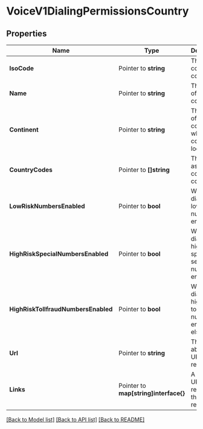 # VoiceV1DialingPermissionsCountry

## Properties

Name | Type | Description | Notes
------------ | ------------- | ------------- | -------------
**IsoCode** | Pointer to **string** | The ISO country code |
**Name** | Pointer to **string** | The name of the country |
**Continent** | Pointer to **string** | The name of the continent in which the country is located |
**CountryCodes** | Pointer to **[]string** | The E.164 assigned country codes(s) |
**LowRiskNumbersEnabled** | Pointer to **bool** | Whether dialing to low-risk numbers is enabled |
**HighRiskSpecialNumbersEnabled** | Pointer to **bool** | Whether dialing to high-risk special services numbers is enabled |
**HighRiskTollfraudNumbersEnabled** | Pointer to **bool** | Whether dialing to high-risk toll fraud numbers is enabled, else `false` |
**Url** | Pointer to **string** | The absolute URL of this resource |
**Links** | Pointer to **map[string]interface{}** | A list of URLs related to this resource |

[[Back to Model list]](../README.md#documentation-for-models) [[Back to API list]](../README.md#documentation-for-api-endpoints) [[Back to README]](../README.md)


